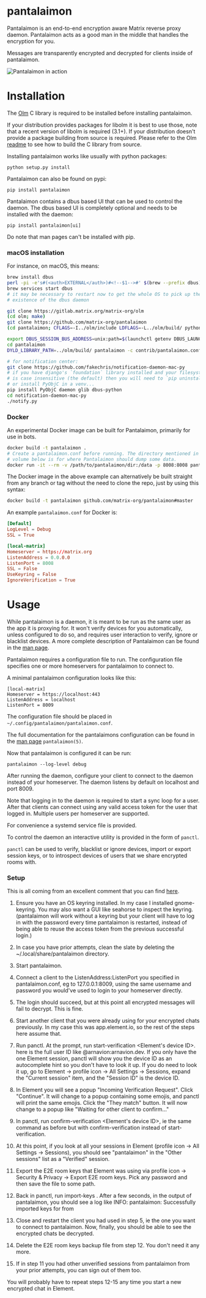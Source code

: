 pantalaimon
===========

Pantalaimon is an end-to-end encryption aware Matrix reverse proxy daemon.
Pantalaimon acts as a good man in the middle that handles the encryption for you.

Messages are transparently encrypted and decrypted for clients inside of
pantalaimon.

![Pantalaimon in action](docs/pan.gif)

Installation
============

The [Olm](https://gitlab.matrix.org/matrix-org/olm) C library is required to
be installed before installing pantalaimon.

If your distribution provides packages for libolm it is best to use those, note
that a recent version of libolm is required (3.1+). If your distribution doesn't
provide a package building from source is required. Please refer to the Olm
[readme](https://gitlab.matrix.org/matrix-org/olm/blob/master/README.md)
to see how to build the C library from source.

Installing pantalaimon works like usually with python packages:

    python setup.py install

Pantalaimon can also be found on pypi:

    pip install pantalaimon

Pantalaimon contains a dbus based UI that can be used to control the daemon.
The dbus based UI is completely optional and needs to be installed with the
daemon:

    pip install pantalaimon[ui]

Do note that man pages can't be installed with pip.

### macOS installation

For instance, on macOS, this means:

```bash
brew install dbus
perl -pi -e's#(<auth>EXTERNAL</auth>)#<!--$1-->#' $(brew --prefix dbus)/share/dbus-1/session.conf
brew services start dbus
# it may be necessary to restart now to get the whole OS to pick up the
# existence of the dbus daemon

git clone https://gitlab.matrix.org/matrix-org/olm
(cd olm; make)
git clone https://github.com/matrix-org/pantalaimon
(cd pantalaimon; CFLAGS=-I../olm/include LDFLAGS=-L../olm/build/ python3 setup.py install)

export DBUS_SESSION_BUS_ADDRESS=unix:path=$(launchctl getenv DBUS_LAUNCHD_SESSION_BUS_SOCKET)
cd pantalaimon
DYLD_LIBRARY_PATH=../olm/build/ pantalaimon -c contrib/pantalaimon.conf

# for notification center:
git clone https://github.com/fakechris/notification-daemon-mac-py
# if you have django's `foundation` library installed and your filesystem
# is case insensitive (the default) then you will need to `pip uninstall foundation`
# or install PyObjC in a venv...
pip install PyObjC daemon glib dbus-python
cd notification-daemon-mac-py
./notify.py
```

### Docker

An experimental Docker image can be built for Pantalaimon, primarily for use in bots.

```bash
docker build -t pantalaimon .
# Create a pantalaimon.conf before running. The directory mentioned in the
# volume below is for where Pantalaimon should dump some data.
docker run -it --rm -v /path/to/pantalaimon/dir:/data -p 8008:8008 pantalaimon
```
The Docker image in the above example can alternatively be built straight from any branch or tag without the need to clone the repo, just by using this syntax:
```bash
docker build -t pantalaimon github.com/matrix-org/pantalaimon#master
```

An example `pantalaimon.conf` for Docker is:
```conf
[Default]
LogLevel = Debug
SSL = True

[local-matrix]
Homeserver = https://matrix.org
ListenAddress = 0.0.0.0
ListenPort = 8008
SSL = False
UseKeyring = False
IgnoreVerification = True
```

Usage
=====

While pantalaimon is a daemon, it is meant to be run as the same user as the app it is proxying for. It won't
verify devices for you automatically, unless configured to do so, and requires
user interaction to verify, ignore or blacklist devices. A more complete
description of Pantalaimon can be found in the [man page](docs/man/pantalaimon.8.md).

Pantalaimon requires a configuration file to run. The configuration file
specifies one or more homeservers for pantalaimon to connect to.

A minimal pantalaimon configuration looks like this:
```dosini
[local-matrix]
Homeserver = https://localhost:443
ListenAddress = localhost
ListenPort = 8009
```

The configuration file should be placed in `~/.config/pantalaimon/pantalaimon.conf`.

The full documentation for the pantalaimons configuration can be found in
the [man page](docs/man/pantalaimon.5.md) `pantalaimon(5)`.

Now that pantalaimon is configured it can be run:

    pantalaimon --log-level debug

After running the daemon, configure your client to connect to the daemon instead
of your homeserver. The daemon listens by default on localhost and port 8009.

Note that logging in to the daemon is required to start a sync loop for a user.
After that clients can connect using any valid access token for the user that
logged in. Multiple users per homeserver are supported.

For convenience a systemd service file is provided.

To control the daemon an interactive utility is provided in the form of
`panctl`.

`panctl` can be used to verify, blacklist or ignore devices, import or export
session keys, or to introspect devices of users that we share encrypted rooms
with.

### Setup
This is all coming from an excellent comment that you can find [here](https://github.com/matrix-org/pantalaimon/issues/154#issuecomment-1951591191).



1) Ensure you have an OS keyring installed. In my case I installed gnome-keyring. You may also want a GUI like seahorse to inspect the keyring. (pantalaimon will work without a keyring but your client will have to log in with the password every time pantalaimon is restarted, instead of being able to reuse the access token from the previous successful login.)

2) In case you have prior attempts, clean the slate by deleting the ~/.local/share/pantalaimon directory.

3) Start pantalaimon.

4) Connect a client to the ListenAddress:ListenPort you specified in pantalaimon.conf, eg to 127.0.0.1:8009, using the same username and password you would've used to login to your homeserver directly.

5) The login should succeed, but at this point all encrypted messages will fail to decrypt. This is fine.

6) Start another client that you were already using for your encrypted chats previously. In my case this was app.element.io, so the rest of the steps here assume that.

7) Run panctl. At the prompt, run start-verification <user ID> <user ID> <Element's device ID>. <user ID> here is the full user ID like @arnavion:arnavion.dev. If you only have the one Element session, panctl will show you the device ID as an autocomplete hint so you don't have to look it up. If you do need to look it up, go to Element -> profile icon -> All Settings -> Sessions, expand the "Current session" item, and the "Session ID" is the device ID.

8) In Element you will see a popup "Incoming Verification Request". Click "Continue". It will change to a popup containing some emojis, and panctl will print the same emojis. Click the "They match" button. It will now change to a popup like "Waiting for other client to confirm..."

9) In panctl, run confirm-verification <user ID> <user ID> <Element's device ID>, ie the same command as before but with confirm-verification instead of start-verification.

10) At this point, if you look at all your sessions in Element (profile icon -> All Settings -> Sessions), you should see "pantalaimon" in the "Other sessions" list as a "Verified" session.

11) Export the E2E room keys that Element was using via profile icon -> Security & Privacy -> Export E2E room keys. Pick any password and then save the file to some path.

12) Back in panctl, run import-keys <user ID> <path of file> <password you used to encrypt the file>. After a few seconds, in the output of pantalaimon, you should see a log like INFO: pantalaimon: Successfully imported keys for <user ID> from <path of file>

13) Close and restart the client you had used in step 5, ie the one you want to connect to pantalaimon. Now, finally, you should be able to see the encrypted chats be decrypted.

14) Delete the E2E room keys backup file from step 12. You don't need it any more.

15) If in step 11 you had other unverified sessions from pantalaimon from your prior attempts, you can sign out of them too.

You will probably have to repeat steps 12-15 any time you start a new encrypted chat in Element.

